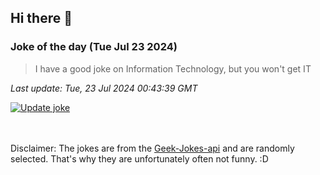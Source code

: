 ## Hi there 👋

### Joke of the day (Tue Jul 23 2024)
<!-- joke -->
>I have a good joke on Information Technology, but you won't get IT
<!-- /joke -->

*Last update: Tue, 23 Jul 2024 00:43:39 GMT*

[![Update joke](https://github.com/nclskfm/nclskfm/actions/workflows/joke.yml/badge.svg)](https://github.com/nclskfm/nclskfm/actions/workflows/joke.yml)

<br><br>
Disclaimer: The jokes are from the [Geek-Jokes-api](https://github.com/sameerkumar18/geek-joke-api) and are randomly selected. That's why they are unfortunately often not funny. :D
